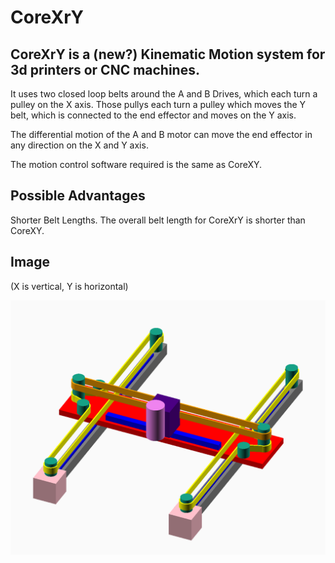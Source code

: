 # CoreXrY

## CoreXrY is a (new?) Kinematic Motion system for 3d printers or CNC machines.

It uses two closed loop belts around the A and B Drives, which each turn a pulley on the X axis. Those pullys each turn a pulley which moves the Y belt, which is connected to the end effector and moves on the Y axis.

The differential motion of the A and B motor can move the end effector in any direction on the X and Y axis.

The motion control software required is the same as CoreXY.

## Possible Advantages
Shorter Belt Lengths. The overall belt length for CoreXrY is shorter than CoreXY.

## Image

(X is vertical, Y is horizontal)

![CoreXrY](corexry.png)
